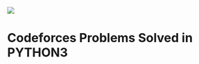 ![](https://raw.githubusercontent.com/i-am-ahad/Codeforces/master/codeforces-vs-coronavirus-65.png)
# Codeforces Problems Solved in PYTHON3
